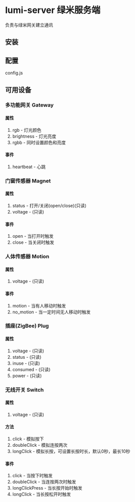 # lumi-server 绿米服务端

负责与绿米网关建立通讯

## 安装

## 配置

config.js

## 可用设备

### 多功能网关 Gateway

#### 属性
1. rgb - 灯光颜色
2. brightness - 灯光亮度
3. rgbb - 同时设置颜色和亮度

#### 事件
1. heartbeat - 心跳

### 门窗传感器 Magnet

#### 属性
1. status - 打开/关闭(open/close)(只读)
2. voltage - (只读)

#### 事件
1. open - 当打开时触发
2. close - 当关闭时触发

### 人体传感器 Motion

#### 属性
1. voltage - (只读)

#### 事件
1. motion - 当有人移动时触发
2. no_motion - 当一定时间无人移动时触发

### 插座(ZigBee) Plug

#### 属性
1. voltage - (只读)
2. status - (只读)
3. inuse - (只读)
4. consumed - (只读)
5. power - (只读)

### 无线开关 Switch

#### 属性
1. voltage - (只读)

#### 方法
1. click - 模拟按下
2. doubleClick - 模拟连按两次
3. longClick - 模拟长按，可设置长按时长，默认0秒，最长10秒

#### 事件
1. click - 当按下时触发
2. doubleClick - 当连按两次时触发
3. longClickPress - 当长按开始时触发
4. longClick - 当长按松开时触发
